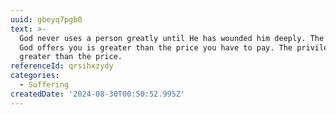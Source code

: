 ```yaml
---
uuid: gbeyq7pgb0
text: >-
  God never uses a person greatly until He has wounded him deeply. The privilege
  God offers you is greater than the price you have to pay. The privilege is
  greater than the price.
referenceId: qrsihxzydy
categories:
  - Suffering
createdDate: '2024-08-30T00:50:52.995Z'
---
```


